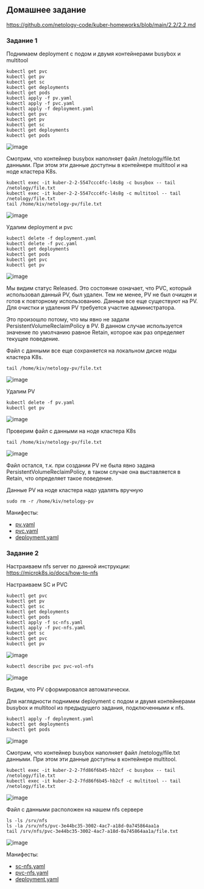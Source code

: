## Домашнее задание

https://github.com/netology-code/kuber-homeworks/blob/main/2.2/2.2.md

### Задание 1

Поднимаем deployment с подом и двумя контейнерами busybox и multitool

```
kubectl get pvc
kubectl get pv
kubectl get sc
kubectl get deployments
kubectl get pods
kubectl apply -f pv.yaml
kubectl apply -f pvc.yaml
kubectl apply -f deployment.yaml
kubectl get pvc
kubectl get pv
kubectl get sc
kubectl get deployments
kubectl get pods
```

![image](png/deployment.png)

Смотрим, что контейнер busybox наполняет файл /netology/file.txt данными. При этом эти данные доступны в контейнере multitool и на ноде кластера K8s.

```
kubectl exec -it kuber-2-2-5547ccc4fc-l4s8g -c busybox -- tail /netology/file.txt
kubectl exec -it kuber-2-2-5547ccc4fc-l4s8g -c multitool -- tail /netology/file.txt
tail /home/kiv/netology-pv/file.txt
```

![image](png/file.png)


Удалим deployment и pvc

```
kubectl delete -f deployment.yaml
kubectl delete -f pvc.yaml
kubectl get deployments
kubectl get pods
kubectl get pvc
kubectl get pv
```

![image](png/pv-status.png)

Мы видим статус Released. Это состояние означает, что PVC, который использовал данный PV, был удален. Тем не менее, PV не был очищен и готов к повторному использованию. Данные все еще существуют на PV. Для очистки и удаления PV требуется участие администратора. 

Это произошло потому, что мы явно не задали PersistentVolumeReclaimPolicy в PV. В данном случае используется значение по умолчанию равное Retain, которое как раз определяет текущее поведение.

Файл с данными все еще сохраняется на локальном диске ноды кластера K8s.

```
tail /home/kiv/netology-pv/file.txt
```

![image](png/file-after-delete-pvc.png)

Удалим PV

```
kubectl delete -f pv.yaml
kubectl get pv
```

![image](png/pv-delete.png)

Проверим файл с данными на ноде кластера K8s

```
tail /home/kiv/netology-pv/file.txt
```

![image](png/file-after-delete-pv.png)

Файл остался, т.к. при создании PV не была явно задана PersistentVolumeReclaimPolicy, в таком случае она выставляется в Retain, что определяет такое поведение.

Данные PV на ноде кластера надо удалять вручную

```
sudo rm -r /home/kiv/netology-pv
```

Манифесты:
- [pv.yaml](task-1/pv.yaml)
- [pvc.yaml](task-1/pvc.yaml)
- [deployment.yaml](task-1/deployment.yaml)

### Задание 2

Настраиваем nfs server по данной инструкции: \
https://microk8s.io/docs/how-to-nfs

Настраиваем SC и PVC

```
kubectl get pvc
kubectl get pv
kubectl get sc
kubectl get deployments
kubectl get pods
kubectl apply -f sc-nfs.yaml
kubectl apply -f pvc-nfs.yaml
kubectl get sc
kubectl get pvc
kubectl get pv
```

![image](png/nfs-pvc.png)

```
kubectl describe pvc pvc-vol-nfs
```

![image](png/nfs-pvc-describe.png)

Видим, что PV сформировался автоматически.

Для наглядности поднимем deployment с подом и двумя контейнерами busybox и multitool из предыдущего задания, подключенными к nfs.

```
kubectl apply -f deployment.yaml
kubectl get deployments
kubectl get pods
```

![image](png/nfs-deployment.png)

Смотрим, что контейнер busybox наполняет файл /netology/file.txt данными. При этом эти данные доступны в контейнере multitool.

```
kubectl exec -it kuber-2-2-7fd86f6b45-hb2cf -c busybox -- tail /netology/file.txt
kubectl exec -it kuber-2-2-7fd86f6b45-hb2cf -c multitool -- tail /netology/file.txt
```

![image](png/nfs-file.png)

Файл с данными расположен на нашем nfs сервере

```
ls -ls /srv/nfs
ls -la /srv/nfs/pvc-3e44bc35-3002-4ac7-a18d-0a745864aa1a
tail /srv/nfs/pvc-3e44bc35-3002-4ac7-a18d-0a745864aa1a/file.txt
```

![image](png/nfs-file-node.png)

Манифесты:
- [sc-nfs.yaml](task-2/sc-nfs.yaml)
- [pvc-nfs.yaml](task-2/pvc-nfs.yaml)
- [deployment.yaml](task-2/deployment.yaml)

